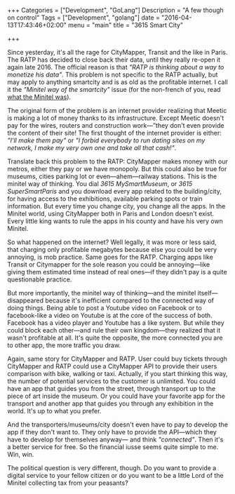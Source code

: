 +++
Categories = ["Development", "GoLang"]
Description = "A few though on control"
Tags = ["Development", "golang"]
date = "2016-04-13T17:43:46+02:00"
menu = "main"
title = "3615 Smart City"

+++

Since yesterday, it's all the rage for CityMapper, Transit and the like in Paris. The RATP has decided to close back their data, until they really re-open it again late 2016. The official reason is that *"RATP is thinking about a way to monetize his data"*. This problem is not specific to the RATP actually, but may apply to anything smartcity and is as old as the profitable internet. I call it the *"Minitel way of the smartcity"* issue (for the non-french of you, read [what the Minitel was](http://www.bbc.com/news/magazine-18610692)).

The original form of the problem is an internet provider realizing that Meetic is making a lot of money thanks to its infrastructure. Except Meetic doesn't pay for the wires, routers and construction work—”they don't even provide the content of their site! The first thought of the internet provider is either: *"I'll make them pay"* or *"I forbid everybody to run dating sites on my network, I make my very own one and take all that cash!"*.

Translate back this problem to the RATP: CityMapper makes money with our metros, either they pay or we have monopoly. But this could also be true for museums, cities parking lot or even—ahem—railway stations. This is the minitel way of thinking. You dial *3615 MySmartMuseum*, or *3615 SuperSmartParis* and you download every app related to the building/city, for having access to the exhibitions, available parking spots or train information. But every time you change city, you change all the apps. In the Minitel world, using CityMapper both in Paris and London doesn't exist. Every little king wants to rule the apps in his county and have his very own Minitel.

So what happened on the internet? Well legally, it was more or less said, that charging only profitable megabytes because else you could be very annoying, is mob practice. Same goes for the RATP. Charging apps like Transit or Citymapper for the sole reason you could be annoying—like giving them estimated time instead of real ones—if they didn't pay is a quite questionable practice.

But more importantly, the minitel way of thinking—and the minitel itself—disappeared because it's inefficient compared to the connected way of doing things. Being able to post a Youtube video on Facebook or to facebook-like a video on Youtube is at the core of the success of both. Facebook has a video player and Youtube has a like system. But while they could block each other—and rule their own kingdom—they realized that it wasn't profitable at all. It's quite the opposite, the more connected you are to other app, the more traffic you draw.
 
Again, same story for CityMapper and RATP. User could buy tickets through CityMapper and RATP could use a CityMapper API to provide their users comparison with bike, walking or taxi. Actually, if you start thinking this way, the number of potential services to the customer is unlimited. You could have an app that guides you from the street, through transport up to the piece of art inside the museum. Or you could have your favorite app for the transport and another app that guides you through any exhibition in the world. It's up to what you prefer.

And the transporters/museums/city doesn't even have to pay to develop the app if they don't want to. They only have to provide the API—which they have to develop for themselves anyway— and think *"connected"*. Then it's a better service for free. So the financial iusse seems quite simple  to me. Win, win.

The political question is very different, though. Do you want to provide a digital service to your fellow citizen or do you want to be a little Lord of the Minitel collecting tax from your peasants?